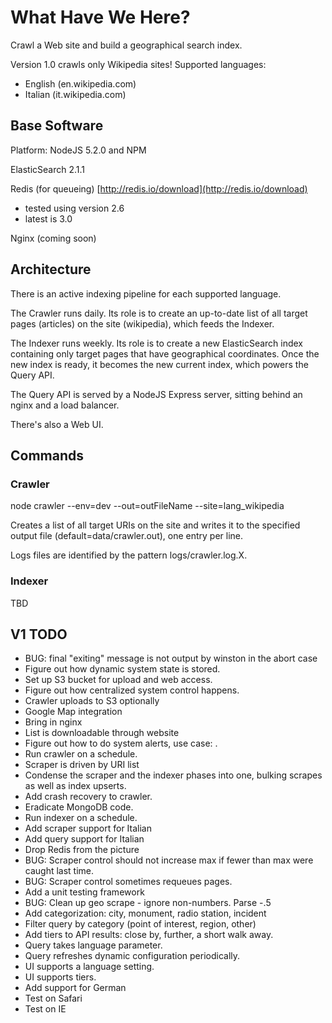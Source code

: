 # What Have We Here? #

Crawl a Web site and build a geographical search index.

Version 1.0 crawls only Wikipedia sites!  Supported languages:

- English (en.wikipedia.com)
- Italian (it.wikipedia.com)

## Base Software ##

Platform: NodeJS 5.2.0 and NPM

ElasticSearch 2.1.1

Redis (for queueing)  [http://redis.io/download](http://redis.io/download)
 - tested using version 2.6  
 - latest is 3.0

Nginx (coming soon)

## Architecture ##

There is an active indexing pipeline for each supported language.

The Crawler runs daily.  Its role is to create an up-to-date list of all target pages
(articles) on the site (wikipedia), which feeds the Indexer.

The Indexer runs weekly.  Its role is to create a new ElasticSearch index containing only
target pages that have geographical coordinates.  Once the new index is ready, it 
becomes the new current index, which powers the Query API.

The Query API is served by a NodeJS Express server, sitting behind an nginx and a load 
balancer. 

There's also a Web UI.

## Commands ## 

### Crawler ###

  node crawler --env=dev --out=outFileName --site=lang\_wikipedia

Creates a list of all target URIs on the site and writes it to the specified output
file (default=data/crawler.out), one entry per line.

Logs files are identified by the pattern logs/crawler.log.X.

### Indexer ###

TBD

## V1 TODO ##

- BUG: final "exiting" message is not output by winston in the abort case
- Figure out how dynamic system state is stored.
- Set up S3 bucket for upload and web access.
- Figure out how centralized system control happens.
- Crawler uploads to S3 optionally
- Google Map integration
- Bring in nginx
- List is downloadable through website
- Figure out how to do system alerts, use case: .
- Run crawler on a schedule.
- Scraper is driven by URI list
- Condense the scraper and the indexer phases into one, bulking scrapes as well as index upserts.
- Add crash recovery to crawler.
- Eradicate MongoDB code.
- Run indexer on a schedule.
- Add scraper support for Italian
- Add query support for Italian
- Drop Redis from the picture
- BUG: Scraper control should not increase max if fewer than max were caught last time.
- BUG: Scraper control sometimes requeues pages.
- Add a unit testing framework
- BUG: Clean up geo scrape - ignore non-numbers.  Parse -.5
- Add categorization: city, monument, radio station, incident
- Filter query by category (point of interest, region, other)
- Add tiers to API results: close by, further, a short walk away.
- Query takes language parameter.
- Query refreshes dynamic configuration periodically.
- UI supports a language setting.
- UI supports tiers.
- Add support for German
- Test on Safari
- Test on IE
